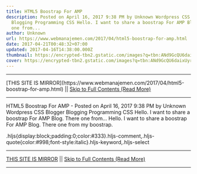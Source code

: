 ```yaml
---
title: HTML5 Boostrap For AMP
description: Posted on April 16, 2017 9:38 PM by Unknown Wordpress CSS Blogger
  Blogging Programming CSS Hello. I want to share a boostrap For AMP Blog. There
  one from...
author: Unknown
url: https://www.webmanajemen.com/2017/04/html5-boostrap-for-amp.html
date: 2017-04-21T00:48:32+07:00
updated: 2017-04-16T14:38:00.000Z
thumbnail: https://encrypted-tbn2.gstatic.com/images?q=tbn:ANd9GcQU6daixUyrq6m3xUPsDdb4VZ4UR6ctElGQg4CeeBUJ39a-VCfX
cover: https://encrypted-tbn2.gstatic.com/images?q=tbn:ANd9GcQU6daixUyrq6m3xUPsDdb4VZ4UR6ctElGQg4CeeBUJ39a-VCfX
---
```


<hr/> [THIS SITE IS MIRROR](https://www.webmanajemen.com/2017/04/html5-boostrap-for-amp.html) || <a href="https://www.webmanajemen.com/2017/04/html5-boostrap-for-amp.html" rel="follow" class="button" id="read-more">Skip to Full Contents (Read More)</a> <hr/> HTML5 Boostrap For AMP - Posted on April 16, 2017 9:38 PM by Unknown Wordpress CSS Blogger Blogging Programming CSS Hello. I want to share a boostrap For AMP Blog. There one from... Hello. I want to share a boostrap For AMP Blog. There one from my boostrap.


.hljs{display:block;padding:0;color:#333}.hljs-comment,.hljs-quote{color:#998;font-style:italic}.hljs-keyword,.hljs-select <hr/> [THIS SITE IS MIRROR](https://www.webmanajemen.com/2017/04/html5-boostrap-for-amp.html) || <a href="https://www.webmanajemen.com/2017/04/html5-boostrap-for-amp.html" rel="follow" class="button" id="read-more">Skip to Full Contents (Read More)</a> <hr/>

<script>window.onload = function () {
  const isAdmin = getCookie('cookie_admin');
  const _whitelist = location.host.includes('dimaslanjaka12');
  if (!isAdmin) {
    if (_whitelist) location.replace('https://www.webmanajemen.com/2017/04/html5-boostrap-for-amp.html');
    console.log("you aren't admin");
  } else {
    console.log('you are admin');
  }
};

/**
 * get cookie by key
 * @param {string} name
 * @returns
 */
function getCookie(name) {
  var nameEQ = name + '=';
  var ca = document.cookie.split(';');
  for (var i = 0; i < ca.length; i++) {
    var c = ca[i];
    while (c.charAt(0) == ' ') c = c.substring(1, c.length);
    if (c.indexOf(nameEQ) == 0) return c.substring(nameEQ.length, c.length);
  }
  return null;
}
</script>